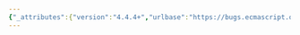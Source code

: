 ```yaml
---
{"_attributes":{"version":"4.4.4+","urlbase":"https://bugs.ecmascript.org/","maintainer":"dherman@mozilla.com"},"bug":{"bug_id":2297,"creation_ts":"2013-11-15 04:36:00 -0800","short_desc":"9.5.6: No TypeError thrown in step 21b if [[Configurable]] field not present","delta_ts":"2014-07-16 17:03:28 -0700","product":"Draft for 6th Edition","component":"technical issue","version":"Rev 21: November 8, 2013 Draft","rep_platform":"All","op_sys":"All","bug_status":"RESOLVED","resolution":"INVALID","priority":"Normal","bug_severity":"normal","everconfirmed":true,"reporter":{"uid":"andrebargull","name":"André Bargull"},"assigned_to":{"uid":"allen","name":"Allen Wirfs-Brock"},"cc":"tomvc.be","long_desc":[{"commentid":6793,"comment_count":0,"who":{"uid":"andrebargull","name":"André Bargull"},"bug_when":"2013-11-15 04:36:05 -0800","thetext":"9.5.6  [[DefineOwnProperty]] (P, Desc), step 21.b:\n\n> b.  If settingConfigFalse is true, then throw a TypeError exception.\n\nThis condition is not correct, instead it needs to be:\n\n> b.  If Desc does not have a [[Configurable]] field or settingConfigFalse is true, then throw a TypeError exception.\n\n\nTest case:\n---\nObject.defineProperty(Proxy({}, {defineProperty(){return true}}), \"p\", {})\n---"},{"commentid":7360,"comment_count":1,"who":{"uid":"allen","name":"Allen Wirfs-Brock"},"bug_when":"2014-02-17 17:33:53 -0800","thetext":"That can't be right either.\n\nAssume that proxy P is maintaining a side table of virtual configurable propertie and that  property \"p\" is already in that table.  \"p\" need not exist as a property of P's target object.  In that case, it would be perfect reasonable to say:\n\nObject.defineProperty(P,\"p\", {value:42}); //or even just { } as the PD.\n\nbut I believe that your proposed change would throw in that case.\n\nIt seems like the root issue is that simply by looking at the argument Desc and the boolean trap result we don't know anything about what the handler actually did including how it interpreted the absence of various fields.  It isn't clear that we can actually check the desired invariants without call [[GetOwnProperty]] on the Prozy to see what it claims to have done."},{"commentid":7370,"comment_count":2,"who":{"uid":"andrebargull","name":"André Bargull"},"bug_when":"2014-02-18 13:39:01 -0800","thetext":"From http://wiki.ecmascript.org/doku.php?id=harmony:direct_proxies#invariant_enforcement\n> on success, if argument descriptor is non-configurable, check if \n> the property exists on the target and is also non-configurable\n\nIf the argument descriptor does not have a configurable field, is it considered to be a non-configurable or configurable property descriptor?"},{"commentid":7381,"comment_count":3,"who":{"uid":"tomvc.be","name":"Tom Van Cutsem"},"bug_when":"2014-02-20 10:51:01 -0800","thetext":"(In reply to comment #2)\n> From\n> http://wiki.ecmascript.org/doku.php?id=harmony:direct_proxies#invariant_enforcement\n> > on success, if argument descriptor is non-configurable, check if \n> > the property exists on the target and is also non-configurable\n> \n> If the argument descriptor does not have a configurable field, is it considered\n> to be a non-configurable or configurable property descriptor?\n\nI think my intent was that an argument descriptor is only considered non-configurable if it explicitly has a configurable:false attribute.\n\nIf the configurable: attribute is missing, then for ordinary (non-exotic) objects it depends on whether the property being set already exists or not. If it exists, and configurable is not specified, the attribute remains untouched. If the property being defined is new, it will be configurable:false.\n\nSo imagine performing Object.defineProperty(o, \"p\", {}) on an object you don't know anything about. Then you can't tell at this time whether \"p\" will be configurable or not. So I think it's fine if this case doesn't throw a TypeError for proxies. IOW I think your test case outlined above should just work."},{"commentid":7383,"comment_count":4,"who":{"uid":"allen","name":"Allen Wirfs-Brock"},"bug_when":"2014-02-20 12:12:34 -0800","thetext":"(In reply to comment #3)\n\nGoing back to the original bug bug report, the spec (at least currently) only sets 'settingConfigFalse' to true if the Desc actually has a [[Configurable]] field, so the original test case wouldn't throw.\n\nSo, I guess I now don't see a problem in the current spec. language. Does anybody else see one?\n\nA handler might decide to treat a missing Configurable property as meaning non-configurable for a virtual property as long as it didn't also create a corresponding configurable property on the target object.  A configurable target property would case the invariant checks for [[GetOwnProperty]] to fail if it tried to claim the virtual property was non-configurable. \n\n> \n> So imagine performing Object.defineProperty(o, \"p\", {}) on an object you don't\n> know anything about. Then you can't tell at this time whether \"p\" will be\n> configurable or not. So I think it's fine if this case doesn't throw a\n> TypeError for proxies. IOW I think your test case outlined above should just\n> work.\n\nPresumably, somebody making a call like this know their intent and would make an explicit Object.hasOwnProperty check if they wanted the result to be dependent upon the actual existence of the property.\n\nA different approach that would still be ES5 compatible would be to move the missing attribute defaulting out of ordinary [[DefineOwnProperty]] and instead do it in Object.definePropery.  That way no Object.defineProperty originated  [[DefineOwnProperty]] would ever get an partial descriptor for a non-existent property.  However, that would probably be undesirable for Proxy handlers that wanted do support virtual properties with new attributes or different defaulting rules."},{"commentid":7386,"comment_count":5,"who":{"uid":"tomvc.be","name":"Tom Van Cutsem"},"bug_when":"2014-02-21 08:38:29 -0800","thetext":"(In reply to comment #4)\n> However, that would probably be undesirable for Proxy handlers that\n> wanted do support virtual properties with new attributes or different\n> defaulting rules.\n\nExactly. We didn't discuss different defaulting rules before, but I remember that we aimed for the defineProperty trap to be able to process non-standard attributes on the argument descriptor.\n\nWe could still attempt to \"complete\" the argument descriptor by filling in missing standard attributes, but I think that would be a can of worms (e.g. if it's an empty descriptor, would we turn it into a data or accessor descriptor?)\n\nIn any case, I'm not sure anything is wrong with the current spec text either.\n\nAndré, can you perhaps elaborate on the problem you identified?"},{"commentid":7391,"comment_count":6,"who":{"uid":"andrebargull","name":"André Bargull"},"bug_when":"2014-02-21 11:34:35 -0800","thetext":"(In reply to comment #5)\n> André, can you perhaps elaborate on the problem you identified?\n\nI don't recall if there was a specific issue which required to throw in that case or if throwing a TypeError was just the expected result from some Mozilla Proxy test. I suspect it was the latter, but I'd need to inspect the individual test cases to be sure. (Or maybe just I wrongly assumed that Object.defineProperty() with an empty property descriptor works the same for ordinary objects and proxies.)"},{"commentid":7424,"comment_count":7,"who":{"uid":"andrebargull","name":"André Bargull"},"bug_when":"2014-03-07 03:02:58 -0800","thetext":"(In reply to comment #6)\n> I suspect it was the latter, but I'd need to inspect the individual\n> test cases to be sure. \n\nI tried to reproduce any failures with the rev21 implementation from last November, but to no avail. So from point of you view, this bug report can be closed as invalid..."}]}}
---
```

